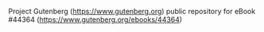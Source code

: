 Project Gutenberg (https://www.gutenberg.org) public repository for eBook #44364 (https://www.gutenberg.org/ebooks/44364)
